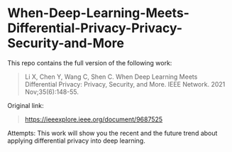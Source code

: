 # When-Deep-Learning-Meets-Differential-Privacy-Privacy-Security-and-More

This repo contains the full version of the following work:
> Li X, Chen Y, Wang C, Shen C. When Deep Learning Meets Differential Privacy: Privacy, Security, and More. IEEE Network. 2021 Nov;35(6):148-55.

Original link:
> https://ieeexplore.ieee.org/document/9687525

Attempts:
This work will show you the recent and the future trend about applying differential privacy into deep learning.


